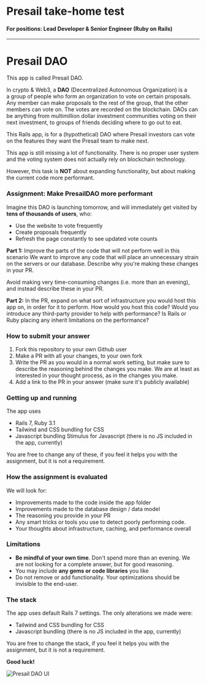 # Presail take-home test
#### For positions: Lead Developer & Senior Engineer (Ruby on Rails)

---

# Presail DAO

This app is called Presail DAO.

In crypto & Web3, a **DAO** (Decentralized Autonomous Organization) is a  
a group of people who form an organization to vote on certain proposals. 
Any member can make proposals to the rest of the group, that the other members can vote on. The votes are recorded on the blockchain. 
DAOs can be anything from multimillion dollar investment communities voting on their next
investment, to groups of friends deciding where to go out to eat. 

This Rails app, is for a (hypothetical) DAO where Presail investors
can vote on the features they want the Presail team to make next.

This app is still missing a lot of functionality. There is no proper user system and the voting system does not actually rely on blockchain technology. 

However, this task is **NOT** about expanding functionality, but
about making the current code more performant.

### Assignment: Make PresailDAO more performant

Imagine this DAO is launching tomorrow, and will immediately
get visited by **tens of thousands of users**, who:
- Use the website to vote frequently
- Create proposals frequently
- Refresh the page constantly to see updated vote counts

**Part 1:** Improve the parts of the code that will not perform well in this scenario
We want to improve any code that will place an unnecessary strain on the servers or our database. 
Describe why you're making these changes in your PR.

Avoid making very time-consuming changes (i.e. more than an evening),
and instead describe these in your PR.

**Part 2:** In the PR, expand on what sort of infrastructure you would host this app on, in order for it to perform. 
How would you host this code? Would you introduce any third-party provider to help with performance?
Is Rails or Ruby placing any inherit limitations on the performance?

### How to submit your answer
1) Fork this repository to your own Github user
2) Make a PR with all your changes, to your own fork
3) Write the PR as you would in a normal work setting, but make sure to describe the reasoning behind the changes you make. We are at least as interested in your thought process, as in the changes you make.
4) Add a link to the PR in your answer (make sure it's publicly available)

### Getting up and running
The app uses
- Rails 7, Ruby 3.1
- Tailwind and CSS bundling for CSS
- Javascript bundling Stimulus for Javascript (there is no JS included in the app, currently)

You are free to change any of these, if you 
feel it helps you with the assignment, but it is not a requirement.

### How the assignment is evaluated
We will look for:
- Improvements made to the code inside the app folder
- Improvements made to the database design / data model
- The reasoning you provide in your PR
- Any smart tricks or tools you use to detect poorly performing code.
- Your thoughts about infrastructure, caching, and performance overall

### Limitations
- **Be mindful of your own time**. Don't spend more than an evening. We are not looking for a complete answer, but for good reasoning.
- You may include **any gems or code libraries** you like
- Do not remove or add functionality. Your optimizations should be invisible to the end-user.

### The stack
The app uses default Rails 7 settings. The only alterations we made were:
- Tailwind and CSS bundling for CSS
- Javascript bundling (there is no JS included in the app, currently)

You are free to change the stack, if you
feel it helps you with the assignment, but it is not a requirement.

**Good luck!**

![Presail DAO UI](https://i.postimg.cc/KjthTrbx/imagelink.png)

